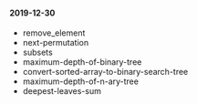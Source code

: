 #### 2019-12-30
  - remove_element
  - next-permutation
  - subsets
  - maximum-depth-of-binary-tree
  - convert-sorted-array-to-binary-search-tree
  - maximum-depth-of-n-ary-tree
  - deepest-leaves-sum
